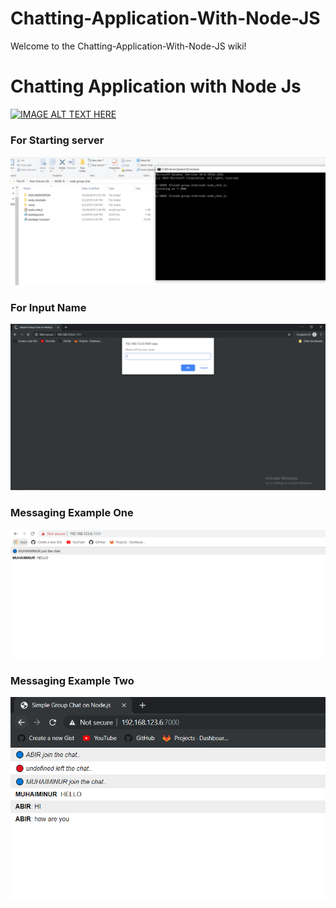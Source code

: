 # Chatting-Application-With-Node-JS
Welcome to the Chatting-Application-With-Node-JS wiki!

# Chatting Application with Node Js 
[![IMAGE ALT TEXT HERE](https://img.youtube.com/vi/BgBWfOH-25I/0.jpg)](https://www.youtube.com/watch?v=BgBWfOH-25I)

### For Starting server
![](https://github.com/Muhaiminur/Chatting-Application-With-Node-JS/blob/master/DOCUMENTATION/START%20SERVER.PNG)

### For Input Name
![](https://github.com/Muhaiminur/Chatting-Application-With-Node-JS/blob/master/DOCUMENTATION/NAME%20INPUT.PNG)

### Messaging Example One
![](https://github.com/Muhaiminur/Chatting-Application-With-Node-JS/blob/master/DOCUMENTATION/MESSAGE%20ONE.PNG)

### Messaging Example Two
![](https://github.com/Muhaiminur/Chatting-Application-With-Node-JS/blob/master/DOCUMENTATION/MESSAGE%20TWO.PNG)
